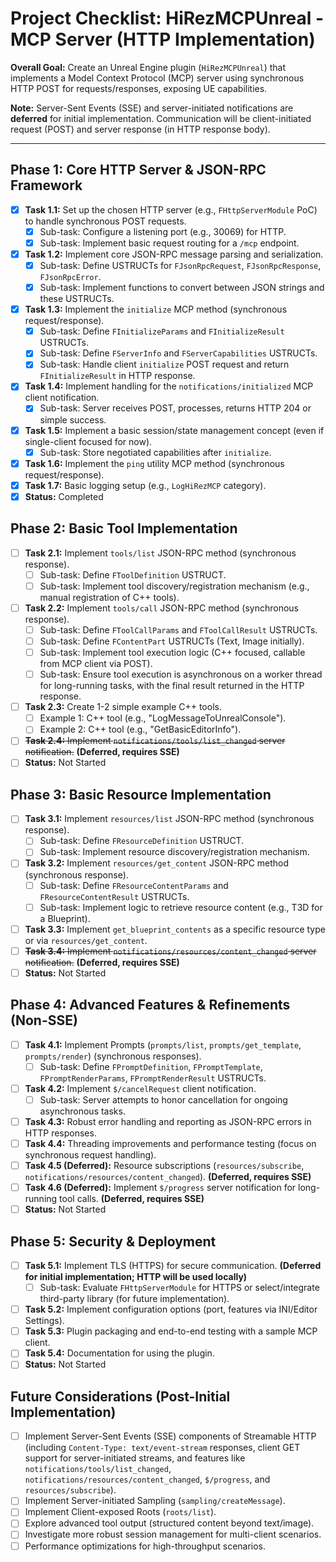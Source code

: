 # Project Checklist: HiRezMCPUnreal - MCP Server (HTTP Implementation)

**Overall Goal:** Create an Unreal Engine plugin (`HiRezMCPUnreal`) that implements a Model Context Protocol (MCP) server using synchronous HTTP POST for requests/responses, exposing UE capabilities.

**Note:** Server-Sent Events (SSE) and server-initiated notifications are **deferred** for initial implementation. Communication will be client-initiated request (POST) and server response (in HTTP response body).

---

## Phase 1: Core HTTP Server & JSON-RPC Framework
- [X] **Task 1.1:** Set up the chosen HTTP server (e.g., `FHttpServerModule` PoC) to handle synchronous POST requests.
    - [X] Sub-task: Configure a listening port (e.g., 30069) for HTTP.
    - [X] Sub-task: Implement basic request routing for a `/mcp` endpoint.
- [X] **Task 1.2:** Implement core JSON-RPC message parsing and serialization.
    - [X] Sub-task: Define USTRUCTs for `FJsonRpcRequest`, `FJsonRpcResponse`, `FJsonRpcError`.
    - [X] Sub-task: Implement functions to convert between JSON strings and these USTRUCTs.
- [X] **Task 1.3:** Implement the `initialize` MCP method (synchronous request/response).
    - [X] Sub-task: Define `FInitializeParams` and `FInitializeResult` USTRUCTs.
    - [X] Sub-task: Define `FServerInfo` and `FServerCapabilities` USTRUCTs.
    - [X] Sub-task: Handle client `initialize` POST request and return `FInitializeResult` in HTTP response.
- [X] **Task 1.4:** Implement handling for the `notifications/initialized` MCP client notification.
    - [X] Sub-task: Server receives POST, processes, returns HTTP 204 or simple success.
- [X] **Task 1.5:** Implement a basic session/state management concept (even if single-client focused for now).
    - [X] Sub-task: Store negotiated capabilities after `initialize`.
- [X] **Task 1.6:** Implement the `ping` utility MCP method (synchronous request/response).
- [X] **Task 1.7:** Basic logging setup (e.g., `LogHiRezMCP` category).
- [X] **Status:** Completed

## Phase 2: Basic Tool Implementation
- [ ] **Task 2.1:** Implement `tools/list` JSON-RPC method (synchronous response).
    - [ ] Sub-task: Define `FToolDefinition` USTRUCT.
    - [ ] Sub-task: Implement tool discovery/registration mechanism (e.g., manual registration of C++ tools).
- [ ] **Task 2.2:** Implement `tools/call` JSON-RPC method (synchronous response).
    - [ ] Sub-task: Define `FToolCallParams` and `FToolCallResult` USTRUCTs.
    *   [ ] Sub-task: Define `FContentPart` USTRUCTs (Text, Image initially).
    - [ ] Sub-task: Implement tool execution logic (C++ focused, callable from MCP client via POST).
    - [ ] Sub-task: Ensure tool execution is asynchronous on a worker thread for long-running tasks, with the final result returned in the HTTP response.
- [ ] **Task 2.3:** Create 1-2 simple example C++ tools.
    - [ ] Example 1: C++ tool (e.g., "LogMessageToUnrealConsole").
    - [ ] Example 2: C++ tool (e.g., "GetBasicEditorInfo").
- [ ] ~~**Task 2.4:** Implement `notifications/tools/list_changed` server notification.~~ **(Deferred, requires SSE)**
- [ ] **Status:** Not Started

## Phase 3: Basic Resource Implementation
- [ ] **Task 3.1:** Implement `resources/list` JSON-RPC method (synchronous response).
    - [ ] Sub-task: Define `FResourceDefinition` USTRUCT.
    - [ ] Sub-task: Implement resource discovery/registration mechanism.
- [ ] **Task 3.2:** Implement `resources/get_content` JSON-RPC method (synchronous response).
    - [ ] Sub-task: Define `FResourceContentParams` and `FResourceContentResult` USTRUCTs.
    - [ ] Sub-task: Implement logic to retrieve resource content (e.g., T3D for a Blueprint).
- [ ] **Task 3.3:** Implement `get_blueprint_contents` as a specific resource type or via `resources/get_content`.
- [ ] ~~**Task 3.4:** Implement `notifications/resources/content_changed` server notification.~~ **(Deferred, requires SSE)**
- [ ] **Status:** Not Started

## Phase 4: Advanced Features & Refinements (Non-SSE)
- [ ] **Task 4.1:** Implement Prompts (`prompts/list`, `prompts/get_template`, `prompts/render`) (synchronous responses).
    - [ ] Sub-task: Define `FPromptDefinition`, `FPromptTemplate`, `FPromptRenderParams`, `FPromptRenderResult` USTRUCTs.
- [ ] **Task 4.2:** Implement `$/cancelRequest` client notification.
    - [ ] Sub-task: Server attempts to honor cancellation for ongoing asynchronous tasks.
- [ ] **Task 4.3:** Robust error handling and reporting as JSON-RPC errors in HTTP responses.
- [ ] **Task 4.4:** Threading improvements and performance testing (focus on synchronous request handling).
- [ ] **Task 4.5 (Deferred):** Resource subscriptions (`resources/subscribe`, `notifications/resources/content_changed`). **(Deferred, requires SSE)**
- [ ] **Task 4.6 (Deferred):** Implement `$/progress` server notification for long-running tool calls. **(Deferred, requires SSE)**
- [ ] **Status:** Not Started

## Phase 5: Security & Deployment
- [ ] **Task 5.1:** Implement TLS (HTTPS) for secure communication. **(Deferred for initial implementation; HTTP will be used locally)**
    - [ ] Sub-task: Evaluate `FHttpServerModule` for HTTPS or select/integrate third-party library (for future implementation).
- [ ] **Task 5.2:** Implement configuration options (port, features via INI/Editor Settings).
- [ ] **Task 5.3:** Plugin packaging and end-to-end testing with a sample MCP client.
- [ ] **Task 5.4:** Documentation for using the plugin.
- [ ] **Status:** Not Started

## Future Considerations (Post-Initial Implementation)
- [ ] Implement Server-Sent Events (SSE) components of Streamable HTTP (including `Content-Type: text/event-stream` responses, client GET support for server-initiated streams, and features like `notifications/tools/list_changed`, `notifications/resources/content_changed`, `$/progress`, and `resources/subscribe`).
- [ ] Implement Server-initiated Sampling (`sampling/createMessage`).
- [ ] Implement Client-exposed Roots (`roots/list`).
- [ ] Explore advanced tool output (structured content beyond text/image).
- [ ] Investigate more robust session management for multi-client scenarios.
- [ ] Performance optimizations for high-throughput scenarios.